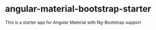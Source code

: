 # angular-material-bootstrap-starter
This is a starter app for Angular Material with Ng-Bootstrap support
